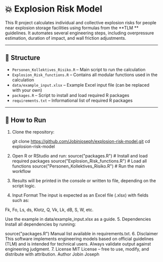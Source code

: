 # 💥 Explosion Risk Model

This R project calculates individual and collective explosion risks for people near explosion storage facilities using formulas from the **TLM ** guidelines. It automates several engineering steps, including overpressure estimation, duration of impact, and wall friction adjustments.

---

## 📁 Structure

- `Personen_Kollektives_Risiko.R` – Main script to run the calculation
- `Explosion_Risk_functions.R` – Contains all modular functions used in the calculation
- `data/example_input.xlsx` – Example Excel input file (can be replaced with your own)
- `packages.R` – Script to install and load required R packages
- `requirements.txt` – Informational list of required R packages

---

## 🚀 How to Run

1. Clone the repository:
   
   git clone https://github.com/Jobinjoseph/explosion-risk-model.git
   cd explosion-risk-model

2. Open R or RStudio and run:
source("packages.R")           # Install and load required packages
source("Explosion_Risk_functions.R") # Load all functions
source("Personen_Kollektives_Risiko.R")        # Run the main workflow
3. Results will be printed in the console or written to file, depending on the script logic.
4. Input Format
The input is expected as an Excel file (.xlsx) with fields such as:

Fk, Fo, Ls, ds, Klotz, Q, Vk, Lk, dB, S, W, etc.

Use the example in data/example_input.xlsx as a guide.
5. Dependencies
Install all dependencies by running:

source("packages.R")
Manual list available in requirements.txt.
6. Disclaimer
This software implements engineering models based on official guidelines (TLM) and is intended for technical users. Always validate output against engineering judgment.
7. License
MIT License – free to use, modify, and distribute with attribution.
Author 
Jobin Joseph
